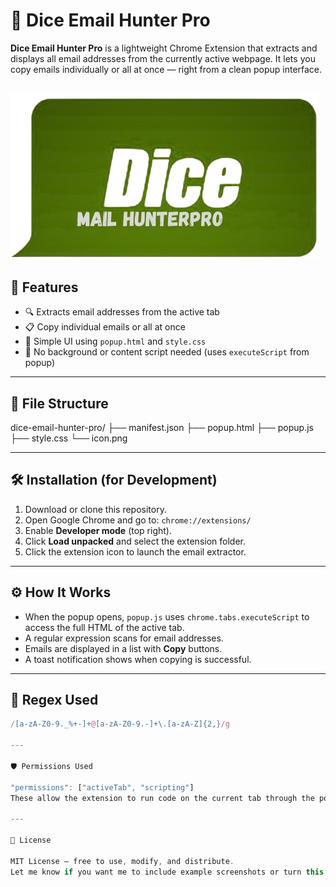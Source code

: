 # 📧 Dice Email Hunter Pro

**Dice Email Hunter Pro** is a lightweight Chrome Extension that extracts and displays all email addresses from the currently active webpage. It lets you copy emails individually or all at once — right from a clean popup interface.

![Extension Icon](icon.png)
---

## 🔧 Features

- 🔍 Extracts email addresses from the active tab  
- 📋 Copy individual emails or all at once  
- 🎨 Simple UI using `popup.html` and `style.css`  
- 🧩 No background or content script needed (uses `executeScript` from popup)

---

## 📂 File Structure

dice-email-hunter-pro/
├── manifest.json
├── popup.html
├── popup.js
├── style.css
└── icon.png


---

## 🛠 Installation (for Development)

1. Download or clone this repository.
2. Open Google Chrome and go to: `chrome://extensions/`
3. Enable **Developer mode** (top right).
4. Click **Load unpacked** and select the extension folder.
5. Click the extension icon to launch the email extractor.

---

## ⚙️ How It Works

- When the popup opens, `popup.js` uses `chrome.tabs.executeScript` to access the full HTML of the active tab.
- A regular expression scans for email addresses.
- Emails are displayed in a list with **Copy** buttons.
- A toast notification shows when copying is successful.

---

## 🧠 Regex Used

```js
/[a-zA-Z0-9._%+-]+@[a-zA-Z0-9.-]+\.[a-zA-Z]{2,}/g

---

🛡 Permissions Used

"permissions": ["activeTab", "scripting"]
These allow the extension to run code on the current tab through the popup.

---

📜 License

MIT License — free to use, modify, and distribute.
Let me know if you want me to include example screenshots or turn this into a downloadable file.
